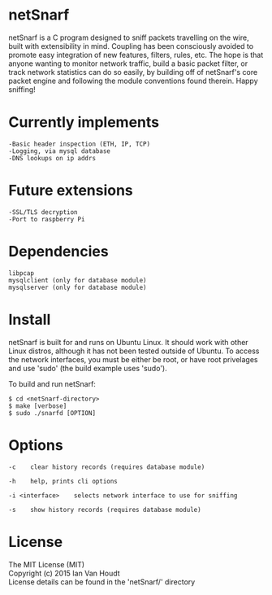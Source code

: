 # netSnarf
netSnarf is a C program designed to sniff packets travelling on the wire, built with extensibility in mind.  Coupling has been consciously avoided to promote easy integration of new features, filters, rules, etc.  The hope is that anyone wanting to monitor network traffic, build a basic packet filter, or track network statistics can do so easily, by building off of netSnarf's core packet engine and following the module conventions found therein.  Happy sniffing!

# Currently implements
	-Basic header inspection (ETH, IP, TCP)
	-Logging, via mysql database
	-DNS lookups on ip addrs

# Future extensions
	-SSL/TLS decryption
	-Port to raspberry Pi

# Dependencies
    libpcap
    mysqlclient (only for database module)
    mysqlserver (only for database module)

# Install
netSnarf is built for and runs on Ubuntu Linux.  It should work with other Linux distros, although it has not been tested outside of Ubuntu.
To access the network interfaces, you must be either be root, or have root privelages and use 'sudo' (the build example uses 'sudo').  

To build and run netSnarf:<br />

    $ cd <netSnarf-directory>
    $ make [verbose]
    $ sudo ./snarfd [OPTION]

# Options
    -c    clear history records (requires database module) 

    -h    help, prints cli options

    -i <interface>    selects network interface to use for sniffing

    -s    show history records (requires database module)

# License
The MIT License (MIT)<br />
Copyright (c) 2015 Ian Van Houdt<br />
License details can be found in the 'netSnarf/' directory<br />
